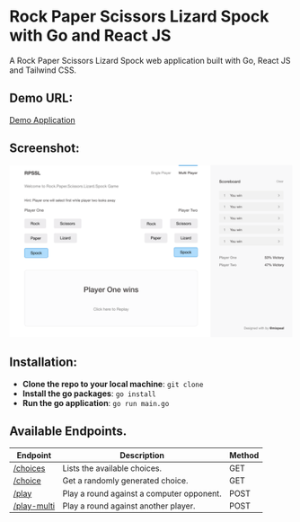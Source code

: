 # Rock Paper Scissors Lizard Spock with Go and React JS

A Rock Paper Scissors Lizard Spock web application built with Go, React JS and Tailwind CSS.

## Demo URL:
[Demo Application](https://rpssl.mixpeal.com)

## Screenshot:

<img src="/client/src/assets/img/MultiPlayer.png" alt="ScreenShot">

## Installation:

* **Clone the repo to your local machine**: `git clone`
* **Install the go packages**: `go install` 
* **Run the go application**: `go run main.go` 

## Available Endpoints.

| Endpoint | Description | Method | 
|--------|-------------|-------------|
| [/choices](https://rpssl.mixpeal.com/choices) | Lists the available choices. | GET |
| [/choice](https://rpssl.mixpeal.com/choice) | Get a randomly generated choice. | GET |
| [/play](https://rpssl.mixpeal.com/play) | Play a round against a computer opponent. | POST |
| [/play-multi](https://rpssl.mixpeal.com/play-multi) | Play a round against another player. | POST |

